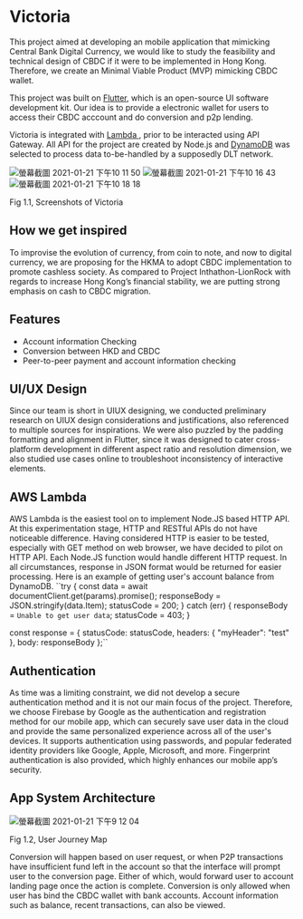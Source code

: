 # Victoria

This project aimed at developing an mobile application that mimicking Central Bank Digital Currency, we would like to study the feasibility and technical design of CBDC if it were to be implemented in Hong Kong. Therefore, we create an Minimal Viable Product (MVP) mimicking CBDC wallet.

This project was built on <a href="https://flutter.dev/?gclid=CjwKCAiA6aSABhApEiwA6Cbm_7PgB0T5hkRn1noadXlxn3OH5lmWib2qB6nnorXO_bZXZ2KDk2zEvRoCZ1oQAvD_BwE&gclsrc=aw.ds">Flutter</a>, which is an open-source UI software development kit. Our idea is to provide a electronic wallet for users to access their CBDC acccount and do conversion and p2p lending.

Victoria is integrated with <a href="https://aws.amazon.com/lambda/">Lambda </a>, prior to be interacted using API Gateway. All API for the project are created by Node.js and <a href ="https://aws.amazon.com/dynamodb/">DynamoDB</a> was selected to process data to-be-handled by a supposedly DLT network.

![螢幕截圖 2021-01-21 下午10 11 50](https://user-images.githubusercontent.com/67068792/105362299-b2ef9580-5c35-11eb-8d63-5506ff9744c2.png)
![螢幕截圖 2021-01-21 下午10 16 43](https://user-images.githubusercontent.com/67068792/105362927-707a8880-5c36-11eb-945c-9ddbcdf6d929.png)
![螢幕截圖 2021-01-21 下午10 18 18](https://user-images.githubusercontent.com/67068792/105363048-96079200-5c36-11eb-931c-d849580f3ca5.png)
<p> Fig 1.1, Screenshots of Victoria </p>

## How we get inspired
To improvise the evolution of currency, from coin to note, and now to digital currency, we are proposing for the HKMA to adopt CBDC implementation to promote cashless society. As compared to Project Inthathon-LionRock with regards to increase Hong Kong’s financial stability, we are putting strong emphasis on cash to CBDC migration. 

## Features
<ul>
    <li> Account information Checking
    <li> Conversion between HKD and CBDC
    <li> Peer-to-peer payment and account information checking
</ul>

## UI/UX Design
Since our team is short in UIUX designing, we conducted preliminary research on UIUX design considerations and justifications, also referenced to multiple sources for inspirations. We were also puzzled by the padding formatting and alignment in Flutter, since it was designed to cater cross-platform development in different aspect ratio and resolution dimension, we also studied use cases online to troubleshoot inconsistency of interactive elements.

## AWS Lambda
AWS Lambda is the easiest tool on to implement Node.JS based HTTP API. At this experimentation stage, HTTP and RESTful APIs do not have noticeable difference. Having considered HTTP is easier to be tested, especially with GET method on web browser, we have decided to pilot on HTTP API. Each Node.JS function would handle different HTTP request. In all circumstances, response in JSON format would be returned for easier processing.
Here is an example of getting user's account balance from DynamoDB.
``try {
    const data = await documentClient.get(params).promise();
    responseBody = JSON.stringify(data.Item);
    statusCode = 200;
  } catch (err) {
    responseBody = `Unable to get user data`;
    statusCode = 403;
  }

  const response = {
    statusCode: statusCode,
    headers: {
      "myHeader": "test"
    },
    body: responseBody
  };``

## Authentication
As time was a limiting constraint, we did not develop a secure authentication method and it is not our main focus of the project. Therefore, we choose Firebase by Google as the authentication and registration method for our mobile app, which can securely save user data in the cloud and provide the same personalized experience across all of the user's devices. It supports authentication using passwords, and popular federated identity providers like Google, Apple, Microsoft, and more. Fingerprint authentication is also provided, which highly enhances our mobile app’s security.

## App System Architecture
![螢幕截圖 2021-01-21 下午9 12 04](https://user-images.githubusercontent.com/67068792/105358285-eed42c00-5c30-11eb-835a-bada0f67ce98.png)
<p>Fig 1.2, User Journey Map</p>
Conversion will happen based on user request, or when P2P transactions have insufficient fund left in the account so that the interface will prompt user to the conversion page. Either of which, would forward user to account landing page once the action is complete. Conversion is only allowed when user has bind the CBDC wallet with bank accounts. Account information such as balance, recent transactions, can also be viewed.
